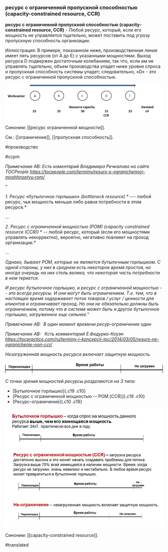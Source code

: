 ### ресурс с ограниченной пропускной способностью (capacity-constrained resource, CCR)

**ресурс с ограниченной пропускной способностью (capacity-constrained resource, CCR)** - Любой ресурс, который, если его мощность не управляется тщательно, может поставить под угрозу пропускную способность организации.

Иллюстрация: В примере, показанном ниже, производственная линия имеет пять ресурсов (от A до E) с указанными мощностями. Выход ресурса D подвержен достаточным колебаниям, так что, если им не управлять тщательно, объем производства упадет ниже уровня спроса и пропускная способность системы упадет; следовательно, «D» - это ресурс с ограниченной пропускной способностью.

![](images/image130.png)

Синоним: [[ресурс ограниченной мощности]].

См.: [[ограничение]], [[пропускная способность]].

#производство

#ccpm

*Примечание АВ: Есть коментарий Владимира Речкалова на сайте TOCPeople* *https://tocpeople.com/terminy/resurs-s-ogranichennoj-moshhnostyu-rom/*

*"*

*1.* *Ресурс «бутылочное горлышко» (bottleneck resource)* * --- любой ресурс, чья мощность меньше либо равна потребности в этом ресурсе.*

*...*

*2.* *Ресурс с ограниченной мощностью (РОМ) (capacity constrained resource (CCR))* * -- любой ресурс, который (если его мощностями управлять некорректно), вероятно, негативно повлияет на проход организации.*

*...*

*Однако, бывают РОМ, которые не являются бутылочным горлышком. С одной стороны, у них в среднем есть некоторое время простоя, но иногда очередь на них столь велика, что некоторая часть потребности в нем теряется.*

*И ресурс бутылочное горлышко, и ресурс с ограниченной мощностью -- это всегда ресурсы. И они могут быть ограничением. Т.е. тем, что в настоящее время задерживает поток товаров / услуг / ценности для клиентов и ограничивает проход. Но они не обязательно должны быть ограничением, потому что в системе может быть и другое бутылочное горлышко, загруженное еще сильнее."*

*Примечание АВ:  В один момент времени ресур-ограничение один*

*Примечание АВ:   Ксть комментарий Е.Федурко-Коуэн* *https://tocpractice.com/ru/terminy-i-koncepcii-toc/2014/03/05/resurs-ne-ogranichenie-non-ccr/*

*Незагруженная мощность ресурса включает защитную мощность.*

![](images/image109.png)

*С точки зрения мощностей ресурсы разделяются на 3 типа:*

-   [Бутылочное горлышко]{.c19 .c10}
-   [Ресурс с ограниченной мощностью -- РОМ (CCR)]{.c19 .c10}
-   [Ресурс-ограничение]{.c10 .c19}

![Terms_Rus_Capacity Profile](images/image5.jpg)

Синоним: [[capacity-constrained resource]].

#translated

